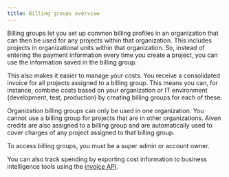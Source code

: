 ```yaml
---
title: Billing groups overview
---
```


Billing groups let you set up common billing profiles in an organization
that can then be used for any projects within that organization. This
includes projects in organizational units within that organization. So,
instead of entering the payment information every time you create a
project, you can use the information saved in the billing group.

This also makes it easier to manage your costs. You receive a
consolidated invoice for all projects assigned to a billing group. This
means you can, for instance, combine costs based on your organization or
IT environment (development, test, production) by creating billing
groups for each of these.

Organization billing groups can only be used in one organization. You
cannot use a billing group for projects that are in other organizations.
Aiven credits are also assigned to a billing group and are automatically
used to cover charges of any project assigned to that billing group.

To access billing groups, you must be a super admin or account owner.

You can also track spending by exporting cost information to business
intelligence tools using the [invoice
API](https://api.aiven.io/doc/#tag/BillingGroup).
